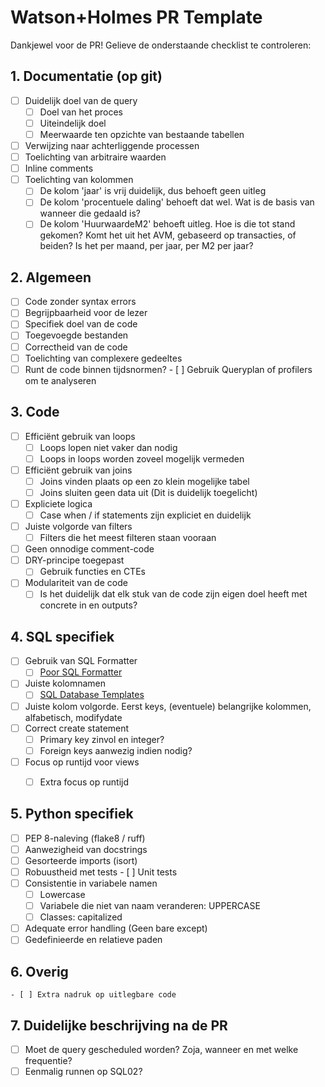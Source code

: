 # Watson+Holmes PR Template

Dankjewel voor de PR! Gelieve de onderstaande checklist te controleren:

## 1. Documentatie (op git)
   - [ ] Duidelijk doel van de query
     - [ ] Doel van het proces
     - [ ] Uiteindelijk doel
     - [ ] Meerwaarde ten opzichte van bestaande tabellen
   - [ ] Verwijzing naar achterliggende processen
   - [ ] Toelichting van arbitraire waarden
   - [ ] Inline comments
   - [ ] Toelichting van kolommen
     - [ ] De kolom 'jaar' is vrij duidelijk, dus behoeft geen uitleg
     - [ ] De kolom 'procentuele daling' behoeft dat wel. Wat is de basis van wanneer die gedaald is?
     - [ ] De kolom 'HuurwaardeM2' behoeft uitleg. Hoe is die tot stand gekomen? Komt het uit het AVM, gebaseerd op transacties, of beiden? Is het per maand, per jaar, per M2 per jaar?

## 2. Algemeen
   - [ ] Code zonder syntax errors
   - [ ] Begrijpbaarheid voor de lezer
   - [ ] Specifiek doel van de code
   - [ ] Toegevoegde bestanden
   - [ ] Correctheid van de code
   - [ ] Toelichting van complexere gedeeltes
   - [ ] Runt de code binnen tijdsnormen?
    - [ ] Gebruik Queryplan of profilers om te analyseren

## 3. Code
   - [ ] Efficiënt gebruik van loops
     - [ ] Loops lopen niet vaker dan nodig
     - [ ] Loops in loops worden zoveel mogelijk vermeden
   - [ ] Efficiënt gebruik van joins
     - [ ] Joins vinden plaats op een zo klein mogelijke tabel
     - [ ] Joins sluiten geen data uit (Dit is duidelijk toegelicht)
   - [ ] Expliciete logica
     - [ ] Case when / if statements zijn expliciet en duidelijk
   - [ ] Juiste volgorde van filters
     - [ ] Filters die het meest filteren staan vooraan
   - [ ] Geen onnodige comment-code
   - [ ] DRY-principe toegepast
     - [ ] Gebruik functies en CTEs
   - [ ] Modulariteit van de code
     - [ ] Is het duidelijk dat elk stuk van de code zijn eigen doel heeft met concrete in en outputs?

## 4. SQL specifiek
   - [ ] Gebruik van SQL Formatter
     - [ ] [Poor SQL Formatter](https://poorsql.com/)
   - [ ] Juiste kolomnamen
     - [ ] [SQL Database Templates](https://git.watsonholmes.nl/WatsonHolmes/SqlDatabase/src/branch/main/General/Templates)
   - [ ] Juiste kolom volgorde. Eerst keys, (eventuele) belangrijke kolommen, alfabetisch, modifydate
   - [ ] Correct create statement
     - [ ] Primary key zinvol en integer?
     - [ ] Foreign keys aanwezig indien nodig?
   - [ ] Focus op runtijd voor views
     - [ ] Extra focus op runtijd


## 5. Python specifiek
   - [ ] PEP 8-naleving (flake8 / ruff)
   - [ ] Aanwezigheid van docstrings
   - [ ] Gesorteerde imports (isort)
   - [ ] Robuustheid met tests
    - [ ] Unit tests
   - [ ] Consistentie in variabele namen
     - [ ] Lowercase
     - [ ] Variabele die niet van naam veranderen: UPPERCASE
     - [ ] Classes: capitalized
   - [ ] Adequate error handling (Geen bare except)
   - [ ] Gedefinieerde en relatieve paden

## 6. Overig
    - [ ] Extra nadruk op uitlegbare code

## 7. Duidelijke beschrijving na de PR
   - [ ] Moet de query gescheduled worden? Zoja, wanneer en met welke frequentie?
   - [ ] Eenmalig runnen op SQL02?
